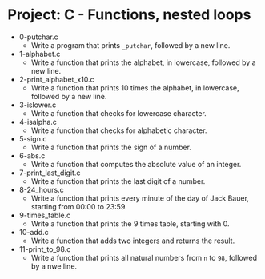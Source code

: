 # Project: C - Functions, nested loops

*  0-putchar.c
   - Write a program that prints `_putchar`, followed by a new line.
*  1-alphabet.c
   - Write a function that prints the alphabet, in lowercase, followed by a new line.
*  2-print_alphabet_x10.c
   - Write a function that prints 10 times the alphabet, in lowercase, followed by a new line.
*  3-islower.c
   - Write a function that checks for lowercase character.
*  4-isalpha.c
   - Write a function that checks for alphabetic character.
*  5-sign.c
   - Write a function that prints the sign of a number.
*  6-abs.c
   - Write a function that computes the absolute value of an integer.
*  7-print_last_digit.c
   - Write a function that prints the last digit of a number.
*  8-24_hours.c
   - Write a function that prints every minute of the day of Jack Bauer, starting from 00:00 to 23:59.
*  9-times_table.c
   - Write a function that prints the 9 times table, starting with 0.
*  10-add.c
   - Write a function that adds two integers and returns the result.
*  11-print_to_98.c
   - Write a function that prints all natural numbers from `n` to `98`, followed by a nwe line.
